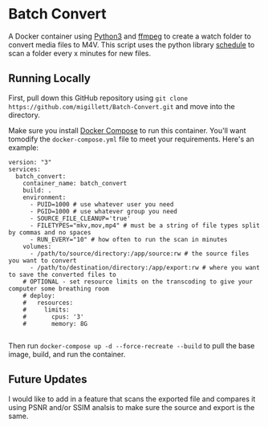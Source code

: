 # Batch Convert
 A Docker container using [Python3](https://www.python.org/downloads/) and [ffmpeg](https://ffmpeg.org/download.html) to create a watch folder to convert media files to M4V. This script uses the python library [schedule](https://schedule.readthedocs.io/en/stable/index.html) to scan a folder every x minutes for new files.

## Running Locally
First, pull down this GitHub repository using `git clone https://github.com/migillett/Batch-Convert.git` and move into the directory.

Make sure you install [Docker Compose](https://docs.docker.com/compose/install/) to run this container. You'll want tomodify the `docker-compose.yml` file to meet your requirements. Here's an example:

```
version: "3"
services:
  batch_convert:
    container_name: batch_convert
    build: .
    environment:
      - PUID=1000 # use whatever user you need
      - PGID=1000 # use whatever group you need
      - SOURCE_FILE_CLEANUP='true'
      - FILETYPES="mkv,mov,mp4" # must be a string of file types split by commas and no spaces
      - RUN_EVERY="10" # how often to run the scan in minutes
    volumes:
      - /path/to/source/directory:/app/source:rw # the source files you want to convert
      - /path/to/destination/directory:/app/export:rw # where you want to save the converted files to
    # OPTIONAL - set resource limits on the transcoding to give your computer some breathing room
    # deploy:
    #   resources:
    #     limits:
    #       cpus: '3'
    #       memory: 8G
    
```

Then run `docker-compose up -d --force-recreate --build` to pull the base image, build, and run the container.

## Future Updates
I would like to add in a feature that scans the exported file and compares it using PSNR and/or SSIM analsis to make sure the source and export is the same.